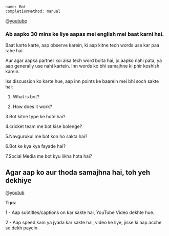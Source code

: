 ```ngMeta
name: Bot
completionMethod: manual
```

@[youtube](unc5JMWNQag)

### Ab aapko 30 mins ke liye aapas mei english mei baat karni hai.

Baat karte karte, aap observe karein, ki aap kitne tech words use kar paa rahe hai.

Aur agar aapka partner koi aisa tech word bolta hai, jo aapko nahi pata, ya aap generally use nahi kartein. Inn words ko bhi samajhne ki phir koshish karein.

Iss discussion ko karte hue, aap inn points ke baarein mei bhi soch sakte hai:

1. What is bot?

2. How does it work?

3.Bot kitne type ke hote hai?

4.cricket team me bot kise bolenge?

5.Navgurukul me bot kon ho sakta hai?

6.Bot ke kya kya fayade hai?

7.Social Media me bot kyu likha hota hai?


## Agar aap ko aur thoda samajhna hai, toh yeh dekhiye

@[youtub](LFE1gLdgWYQ)


**Tips**: 

1 - Aap subtitles/captions on kar sakte hai, YouTube Video dekhte hue.

2 - Aap speed kam ya jyada kar sakte hai, video ke liye, jisse ki aap acche se dekh payein.
